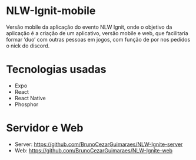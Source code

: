 # NLW-Ignit-mobile

Versão mobile da aplicação do evento NLW Ignit, onde o objetivo da aplicação é a criação de um aplicativo, versão mobile e web, que facilitaria formar ‘duo’ com outras pessoas em jogos, com função de por nos pedidos o nick do discord.

# Tecnologias usadas

 - Expo
 - React
 - React Native
 - Phosphor

# Servidor e Web
- Server: https://github.com/BrunoCezarGuimaraes/NLW-Ignite-server
- Web: https://github.com/BrunoCezarGuimaraes/NLW-Ignite-web
